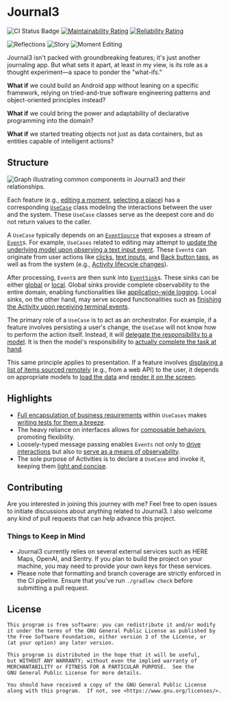 # Journal3

![CI Status Badge](https://github.com/MrHadiSatrio/Journal3/actions/workflows/ci.yaml/badge.svg) [![Maintainability Rating](https://sonarcloud.io/api/project_badges/measure?project=MrHadiSatrio_Journal3&metric=sqale_rating)](https://sonarcloud.io/summary/new_code?id=MrHadiSatrio_Journal3) [![Reliability Rating](https://sonarcloud.io/api/project_badges/measure?project=MrHadiSatrio_Journal3&metric=reliability_rating)](https://sonarcloud.io/summary/new_code?id=MrHadiSatrio_Journal3)

![Reflections](https://github.com/MrHadiSatrio/Journal3/assets/22863610/e27d2d72-bd46-4fdb-8227-89c2988ffe74)
![Story](https://github.com/MrHadiSatrio/Journal3/assets/22863610/5e5c8541-ecb0-4cbe-821c-383793266052)
![Moment Editing](https://github.com/MrHadiSatrio/Journal3/assets/22863610/762f434b-16fa-47f7-8877-1f681f075006)

Journal3 isn't packed with groundbreaking features; it's just another journaling app. But what sets it apart, at least in my view, is its role as a thought experiment—a space to ponder the "what-ifs."

**What if** we could build an Android app without leaning on a specific framework, relying on tried-and-true software engineering patterns and object-oriented principles instead?

**What if** we could bring the power and adaptability of declarative programming into the domain?

**What if** we started treating objects not just as data containers, but as entities capable of intelligent actions?

## Structure

![Graph illustrating common components in Journal3 and their relationships.](https://github.com/MrHadiSatrio/Journal3/assets/22863610/f255d96b-11bb-48fe-b4c9-a3fe2d15e77e)

Each feature (e.g., [editing a moment](https://github.com/MrHadiSatrio/Journal3/blob/develop/app-kmm-journal3/src/commonMain/kotlin/com/hadisatrio/apps/kotlin/journal3/moment/EditAMomentUseCase.kt), [selecting a place](https://github.com/MrHadiSatrio/Journal3/blob/develop/app-kmm-journal3/src/commonMain/kotlin/com/hadisatrio/apps/kotlin/journal3/geography/SelectAPlaceUseCase.kt)) has a corresponding [`UseCase`](https://github.com/MrHadiSatrio/Journal3/blob/develop/lib-kmm-foundation/src/commonMain/kotlin/com/hadisatrio/libs/kotlin/foundation/UseCase.kt) class modeling the interactions between the user and the system. These `UseCase` classes serve as the deepest core and do not return values to the caller.

A `UseCase` typically depends on an [`EventSource`](https://github.com/MrHadiSatrio/Journal3/blob/develop/lib-kmm-foundation/src/commonMain/kotlin/com/hadisatrio/libs/kotlin/foundation/event/EventSource.kt) that exposes a stream of [`Event`](https://github.com/MrHadiSatrio/Journal3/blob/develop/lib-kmm-foundation/src/commonMain/kotlin/com/hadisatrio/libs/kotlin/foundation/event/Event.kt)s. For example, `UseCases` related to editing may attempt to [update the underlying model upon observing a text input event](https://github.com/MrHadiSatrio/Journal3/blob/6c026767261db01532294b3b1a4ccf239da35aec/app-kmm-journal3/src/commonMain/kotlin/com/hadisatrio/apps/kotlin/journal3/story/EditAStoryUseCase.kt#L87). These `Event`s can originate from user actions like [clicks](https://github.com/MrHadiSatrio/Journal3/blob/develop/lib-kmm-foundation/src/androidMain/kotlin/com/hadisatrio/libs/android/foundation/widget/ViewClickEventSource.kt), [text inputs](https://github.com/MrHadiSatrio/Journal3/blob/develop/lib-kmm-foundation/src/androidMain/kotlin/com/hadisatrio/libs/android/foundation/widget/EditTextInputEventSource.kt), and [Back button taps](https://github.com/MrHadiSatrio/Journal3/blob/develop/lib-kmm-foundation/src/androidMain/kotlin/com/hadisatrio/libs/android/foundation/widget/BackButtonCancellationEventSource.kt), as well as from the system (e.g., [Activity lifecycle changes](https://github.com/MrHadiSatrio/Journal3/blob/develop/lib-kmm-foundation/src/androidMain/kotlin/com/hadisatrio/libs/android/foundation/lifecycle/LifecycleTriggeredEventSource.kt)).

After processing, `Event`s are then sunk into [`EventSink`](https://github.com/MrHadiSatrio/Journal3/blob/develop/lib-kmm-foundation/src/commonMain/kotlin/com/hadisatrio/libs/kotlin/foundation/event/EventSink.kt)s. These sinks can be either [global](https://github.com/MrHadiSatrio/Journal3/blob/6c026767261db01532294b3b1a4ccf239da35aec/app-android-journal3/src/main/kotlin/com/hadisatrio/apps/android/journal3/RealJournal3Application.kt#L192) or [local](https://github.com/MrHadiSatrio/Journal3/blob/6c026767261db01532294b3b1a4ccf239da35aec/app-android-journal3/src/main/kotlin/com/hadisatrio/apps/android/journal3/story/EditAStoryActivity.kt#L113). Global sinks provide complete observability to the entire domain, enabling functionalities like [application-wide logging](https://github.com/MrHadiSatrio/Journal3/blob/develop/lib-kmm-foundation/src/androidMain/kotlin/com/hadisatrio/libs/android/foundation/os/SystemLog.kt). Local sinks, on the other hand, may serve scoped functionalities such as [finishing the Activity upon receiving terminal events](https://github.com/MrHadiSatrio/Journal3/blob/develop/lib-kmm-foundation/src/androidMain/kotlin/com/hadisatrio/libs/android/foundation/activity/ActivityCompletionEventSink.kt).

The primary role of a `UseCase` is to act as an orchestrator. For example, if a feature involves persisting a user's change, the `UseCase` will not know how to perform the action itself. Instead, it will [delegate the responsibility to a model](https://github.com/MrHadiSatrio/Journal3/blob/6c026767261db01532294b3b1a4ccf239da35aec/app-kmm-journal3/src/commonMain/kotlin/com/hadisatrio/apps/kotlin/journal3/moment/EditAMomentUseCase.kt#L111). It is then the model's responsibility to [actually complete the task at hand](https://github.com/MrHadiSatrio/Journal3/blob/6c026767261db01532294b3b1a4ccf239da35aec/app-kmm-journal3/src/commonMain/kotlin/com/hadisatrio/apps/kotlin/journal3/moment/filesystem/FilesystemMoment.kt#L82).

This same principle applies to presentation. If a feature involves [displaying a list of items sourced remotely](https://github.com/MrHadiSatrio/Journal3/blob/develop/app-kmm-journal3/src/commonMain/kotlin/com/hadisatrio/apps/kotlin/journal3/geography/SelectAPlaceUseCase.kt) (e.g., from a web API) to the user, it depends on appropriate models to [load the data](https://github.com/MrHadiSatrio/Journal3/blob/develop/lib-kmm-geography/src/commonMain/kotlin/com/hadisatrio/libs/kotlin/geography/here/HereNearbyPlaces.kt) and [render it on the screen](https://github.com/MrHadiSatrio/Journal3/blob/develop/lib-kmm-foundation/src/androidMain/kotlin/com/hadisatrio/libs/android/foundation/widget/RecyclerViewPresenter.kt).

## Highlights

- [Full encapsulation of business requirements](app-kmm-journal3/src/commonMain/kotlin/com/hadisatrio/apps/kotlin/journal3/story/EditAStoryUseCase.kt) within `UseCases` makes [writing tests for them a breeze](app-kmm-journal3/src/commonTest/kotlin/com/hadisatrio/apps/kotlin/journal3/story/EditAStoryUseCaseTest.kt).
- The heavy reliance on interfaces allows for [composable behaviors](https://github.com/MrHadiSatrio/Journal3/blob/6c026767261db01532294b3b1a4ccf239da35aec/app-android-journal3/src/main/kotlin/com/hadisatrio/apps/android/journal3/RealJournal3Application.kt#L116), promoting flexibility.
- Loosely-typed message passing enables `Events` not only to [drive interactions](lib-kmm-foundation/src/androidMain/kotlin/com/hadisatrio/libs/android/foundation/widget/EditTextInputEventSource.kt) but also to [serve as a means of observability](lib-kmm-foundation/src/androidMain/kotlin/com/hadisatrio/libs/android/foundation/os/SystemLog.kt).
- The sole purpose of Activities is to declare a `UseCase` and invoke it, keeping them [light and concise](app-android-journal3/src/main/kotlin/com/hadisatrio/apps/android/journal3/story/EditAStoryActivity.kt).

## Contributing

Are you interested in joining this journey with me? Feel free to open issues to initiate discussions about anything related to Journal3. I also welcome any kind of pull requests that can help advance this project.

### Things to Keep in Mind

- Journal3 currently relies on several external services such as HERE Maps, OpenAI, and Sentry. If you plan to build the project on your machine, you may need to provide your own keys for these services.
- Please note that formatting and branch coverage are strictly enforced in the CI pipeline. Ensure that you've run `./gradlew check` before submitting a pull request.

## License

```
This program is free software: you can redistribute it and/or modify
it under the terms of the GNU General Public License as published by
the Free Software Foundation, either version 3 of the License, or
(at your option) any later version.

This program is distributed in the hope that it will be useful,
but WITHOUT ANY WARRANTY; without even the implied warranty of
MERCHANTABILITY or FITNESS FOR A PARTICULAR PURPOSE.  See the
GNU General Public License for more details.

You should have received a copy of the GNU General Public License
along with this program.  If not, see <https://www.gnu.org/licenses/>.
```
